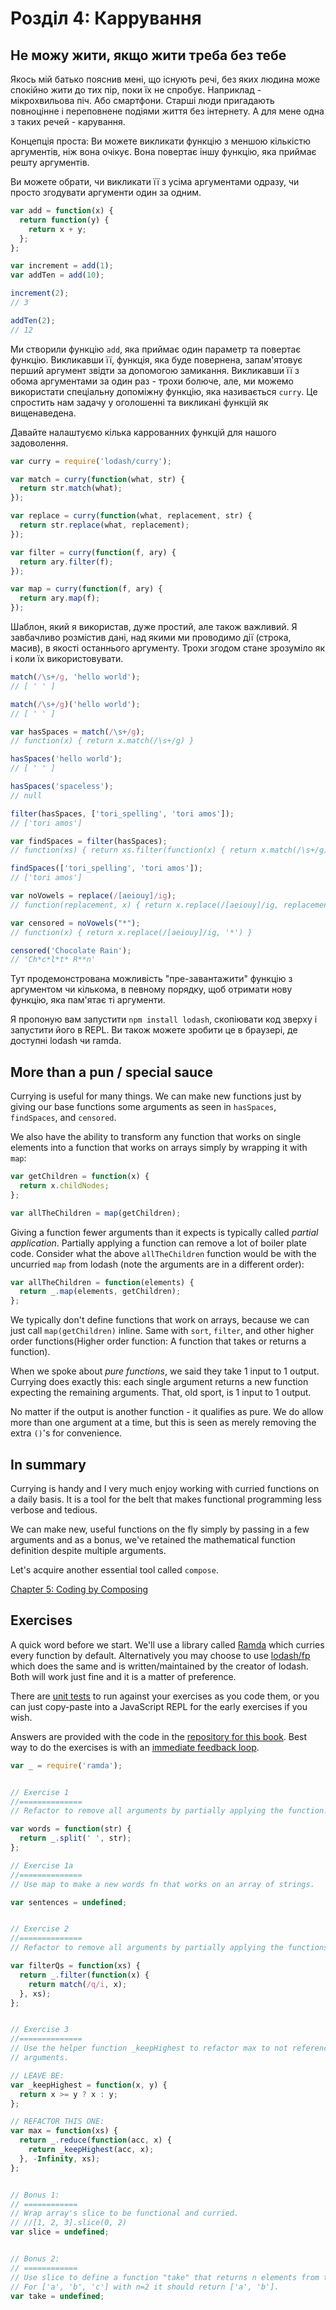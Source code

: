 # Розділ 4: Каррування

## Не можу жити, якщо жити треба без тебе
Якось мій батько пояснив мені, що існують речі, без яких людина може спокійно жити до тих пір, поки їх не спробує. Наприклад - мікрохвильова піч. Або смартфони. Старші люди пригадають повноцінне і переповнене подіями життя без інтернету. А для мене одна з таких речей - карування.

Концепція проста: Ви можете викликати функцію з меншою кількістю аргументів, ніж вона очікує. Вона повертає іншу функцію, яка приймає решту аргументів. 

Ви можете обрати, чи викликати її з усіма аргументами одразу, чи просто згодувати аргументи один за одним.

```js
var add = function(x) {
  return function(y) {
    return x + y;
  };
};

var increment = add(1);
var addTen = add(10);

increment(2);
// 3

addTen(2);
// 12
```

Ми створили функцію `add`, яка приймає один параметр та повертає функцію. Викликавши її, функція, яка буде повернена, запам'ятовує перший аргумент звідти за допомогою замикання. Викликавши її з обома аргументами за один раз - трохи болюче, але, ми можемо використати спеціальну допоміжну функцію, яка називається `curry`. Це спростить нам задачу у оголошенні та викликані функцій як вищенаведена.

Давайте налаштуємо кілька каррованних функцій для нашого задоволення.

```js
var curry = require('lodash/curry');

var match = curry(function(what, str) {
  return str.match(what);
});

var replace = curry(function(what, replacement, str) {
  return str.replace(what, replacement);
});

var filter = curry(function(f, ary) {
  return ary.filter(f);
});

var map = curry(function(f, ary) {
  return ary.map(f);
});
```

Шаблон, який я використав, дуже простий, але також важливий. Я завбачливо розмістив дані, над якими ми проводимо дії (строка, масив), в якості останнього аргументу. Трохи згодом стане зрозуміло як і коли їх використовувати.

```js
match(/\s+/g, 'hello world');
// [ ' ' ]

match(/\s+/g)('hello world');
// [ ' ' ]

var hasSpaces = match(/\s+/g);
// function(x) { return x.match(/\s+/g) }

hasSpaces('hello world');
// [ ' ' ]

hasSpaces('spaceless');
// null

filter(hasSpaces, ['tori_spelling', 'tori amos']);
// ['tori amos']

var findSpaces = filter(hasSpaces);
// function(xs) { return xs.filter(function(x) { return x.match(/\s+/g) }) }

findSpaces(['tori_spelling', 'tori amos']);
// ['tori amos']

var noVowels = replace(/[aeiouy]/ig);
// function(replacement, x) { return x.replace(/[aeiouy]/ig, replacement) }

var censored = noVowels("*");
// function(x) { return x.replace(/[aeiouy]/ig, '*') }

censored('Chocolate Rain');
// 'Ch*c*l*t* R**n'
```

Тут продемонстрована можливість "пре-завантажити" функцію з аргументом чи кількома, в певному порядку, щоб отримати нову функцію, яка пам'ятає ті аргументи.

Я пропоную вам запустити `npm install lodash`, скопіювати код зверху і запустити його в REPL. Ви також можете зробити це в браузері, де доступні lodash чи ramda. 

## More than a pun / special sauce

Currying is useful for many things. We can make new functions just by giving our base functions some arguments as seen in `hasSpaces`, `findSpaces`, and `censored`.

We also have the ability to transform any function that works on single elements into a function that works on arrays simply by wrapping it with `map`:

```js
var getChildren = function(x) {
  return x.childNodes;
};

var allTheChildren = map(getChildren);
```

Giving a function fewer arguments than it expects is typically called *partial application*. Partially applying a function can remove a lot of boiler plate code. Consider what the above `allTheChildren` function would be with the uncurried `map` from lodash (note the arguments are in a different order):

```js
var allTheChildren = function(elements) {
  return _.map(elements, getChildren);
};
```

We typically don't define functions that work on arrays, because we can just call `map(getChildren)` inline. Same with `sort`, `filter`, and other higher order functions(Higher order function: A function that takes or returns a function).

When we spoke about *pure functions*, we said they take 1 input to 1 output. Currying does exactly this: each single argument returns a new function expecting the remaining arguments. That, old sport, is 1 input to 1 output.

No matter if the output is another function - it qualifies as pure. We do allow more than one argument at a time, but this is seen as merely removing the extra `()`'s for convenience.


## In summary

Currying is handy and I very much enjoy working with curried functions on a daily basis. It is a tool for the belt that makes functional programming less verbose and tedious.

We can make new, useful functions on the fly simply by passing in a few arguments and as a bonus, we've retained the mathematical function definition despite multiple arguments.

Let's acquire another essential tool called `compose`.

[Chapter 5: Coding by Composing](ch5.md)

## Exercises

A quick word before we start. We'll use a library called [Ramda](http://ramdajs.com) which curries every function by default. Alternatively you may choose to use [lodash/fp](https://github.com/lodash/lodash/wiki/FP-Guide) which does the same and is written/maintained by the creator of lodash. Both will work just fine and it is a matter of preference.

There are [unit tests](https://github.com/DrBoolean/mostly-adequate-guide/tree/master/code/part1_exercises) to run against your exercises as you code them, or you can just copy-paste into a JavaScript REPL for the early exercises if you wish.

Answers are provided with the code in the [repository for this book](https://github.com/DrBoolean/mostly-adequate-guide/tree/master/code/part1_exercises/answers). Best way to do the exercises is with an [immediate feedback loop](feedback_loop.md).

```js
var _ = require('ramda');


// Exercise 1
//==============
// Refactor to remove all arguments by partially applying the function.

var words = function(str) {
  return _.split(' ', str);
};

// Exercise 1a
//==============
// Use map to make a new words fn that works on an array of strings.

var sentences = undefined;


// Exercise 2
//==============
// Refactor to remove all arguments by partially applying the functions.

var filterQs = function(xs) {
  return _.filter(function(x) {
    return match(/q/i, x);
  }, xs);
};


// Exercise 3
//==============
// Use the helper function _keepHighest to refactor max to not reference any
// arguments.

// LEAVE BE:
var _keepHighest = function(x, y) {
  return x >= y ? x : y;
};

// REFACTOR THIS ONE:
var max = function(xs) {
  return _.reduce(function(acc, x) {
    return _keepHighest(acc, x);
  }, -Infinity, xs);
};


// Bonus 1:
// ============
// Wrap array's slice to be functional and curried.
// //[1, 2, 3].slice(0, 2)
var slice = undefined;


// Bonus 2:
// ============
// Use slice to define a function "take" that returns n elements from the beginning of an array. Make it curried.
// For ['a', 'b', 'c'] with n=2 it should return ['a', 'b'].
var take = undefined;
```
